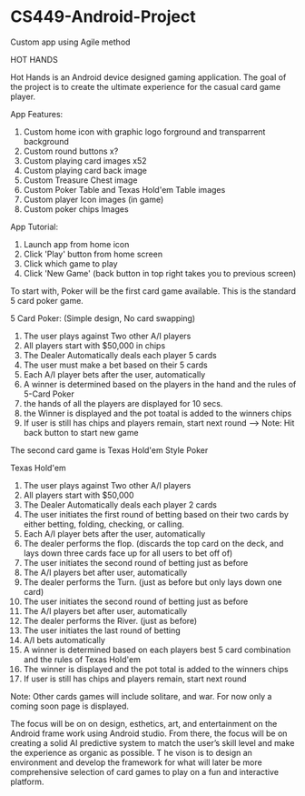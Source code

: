 # CS449-Android-Project
Custom app using Agile method

HOT HANDS

Hot Hands is an Android device designed gaming application. The goal of the project is to create the ultimate experience for the casual card game player.

App Features:
  1) Custom home icon with graphic logo forground and transparrent background
  2) Custom round buttons x?
  3) Custom playing card images x52
  4) Custom playing card back image
  5) Custom Treasure Chest image
  6) Custom Poker Table and Texas Hold'em Table images
  7) Custom player Icon images (in game)
  8) Custom poker chips Images

App Tutorial:
  1) Launch app from home icon
  2) Click 'Play' button from home screen
  3) Click  which game to play
  4) Click 'New Game' (back button in top right takes you to previous screen)

To start with, Poker will be the first card game available. This is the standard 5 card poker game.

5 Card Poker: (Simple design, No card swapping)
  1) The user plays against Two other A/I players
  2) All players start with $50,000 in chips
  3) The Dealer Automatically deals each player 5 cards
  3) The user must make a bet based on their 5 cards
  4) Each A/I player bets after the user, automatically
  5) A winner is determined based on the players in the hand and the rules of 5-Card Poker
  6) the hands of all the players are displayed for 10 secs. 
  7) the Winner is displayed and the pot toatal is added to the winners chips
  8) If user is still has chips and players remain, start next round
  --> Note: Hit back button to start new game
  
The second card game is Texas Hold'em Style Poker

Texas Hold'em
  1) The user plays against Two other A/I players
  2) All players start with $50,000
  3) The Dealer Automatically deals each player 2 cards
  4) The user initiates the first round of betting based on their two cards by either betting, folding, checking, or calling.
  5) Each A/I player bets after the user, automatically
  4) The dealer performs the flop. (discards the top card on the deck, and lays down three cards face up for all users to bet off of)
  6) The user initiates the second round of betting just as before
  7) The A/I players bet after user, automatically
  8) The dealer performs the Turn. (just as before but only lays down one card)
  9) The user initiates the second round of betting just as before
  10) The A/I players bet after user, automatically
  11) The dealer performs the River. (just as before)
  12) The user initiates the last round of betting
  13) A/I bets automatically
  14) A winner is determined based on each players best 5 card combination and the rules of Texas Hold'em
  15) The winner is displayed and the pot total is added to the winners chips
  16)  If user is still has chips and players remain, start next round
  
Note: Other cards games will include solitare, and war. For now only a coming soon page is displayed.

The focus will be on on design, esthetics, art, and entertainment on the Android frame work using Android studio. From there, the focus will be on creating a solid AI predictive system to match the user’s skill level and make the experience as organic as possible. T
he vison is to design an environment and develop the framework for what will later be more comprehensive selection of card games to play on a fun and interactive platform.  
